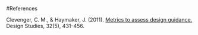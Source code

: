 #References

Clevenger, C. M., & Haymaker, J. (2011). <a href="http://www.sciencedirect.com/science/article/pii/S0142694X11000135"> Metrics to assess design guidance. </a> Design Studies, 32(5), 431-456.





 






